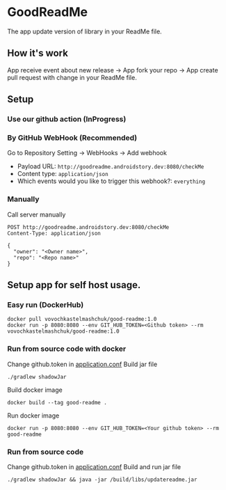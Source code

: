 # GoodReadMe
The app update version of library in your ReadMe file.

## How it's work
App receive event about new release -> App fork your repo -> App create pull request with change in your ReadMe file.

## Setup
### Use our github action (InProgress)

### By GitHub WebHook (Recommended)
Go to Repository Setting -> WebHooks -> Add webhook 
 - Payload URL: `http://goodreadme.androidstory.dev:8080/checkMe`
 - Content type: `application/json`
 - Which events would you like to trigger this webhook?: `everything`
 
### Manually
Call server manually
```http request
POST http://goodreadme.androidstory.dev:8080/checkMe
Content-Type: application/json

{
  "owner": "<Owner name>",
  "repo": "<Repo name>"
}
```

## Setup app for self host usage.
### Easy run (DockerHub)
```shell script
docker pull vovochkastelmashchuk/good-readme:1.0
docker run -p 8080:8080 --env GIT_HUB_TOKEN=<Github token> --rm vovochkastelmashchuk/good-readme:1.0
```

### Run from source code with docker
Change github.token in [application.conf](resources/application.conf)
Build jar file
```shell script
./gradlew shadowJar 
```
Build docker image
```shell script
docker build --tag good-readme .
```
Run docker image
```shell script
docker run -p 8080:8080 --env GIT_HUB_TOKEN=<Your github token> --rm good-readme
```

### Run from source code
Change github.token in [application.conf](resources/application.conf)
Build and run jar file
```shell script
./gradlew shadowJar && java -jar /build/libs/updatereadme.jar 
```
  

